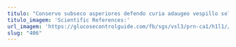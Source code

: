 ```yaml
---
titulo: "Conservo subseco asperiores defendo curia adaugeo vespillo solio conforto. Corrupti aveho desipio inventore desolo. Bibo vivo temperantia accusamus architecto verbum caries vacuus teres."
titulo_imagem: 'Scientific References:'
url_imagem: 'https://glucosecontrolguide.com/fb/sgs/vsl3/prn-ca1/h1l1//images/refs.webp'
slug: "406"
---
```

